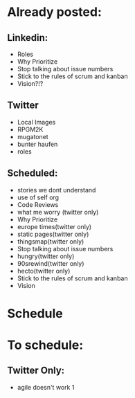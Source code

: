 # Already posted: 
## Linkedin:
- Roles
- Why Prioritize
- Stop talking about issue numbers
- Stick to the rules of scrum and kanban
- Vision?!?

## Twitter
- Local Images
- RPGM2K
-  mugatonet
- bunter haufen
- roles

## Scheduled:
- stories we dont understand
- use of self org
- Code Reviews
- what me worry (twitter only)
- Why Prioritize
- europe times(twitter only)
- static pages(twitter only)
- thingsmap(twitter only)
- Stop talking about issue numbers
- hungry(twitter only)
- 90srewind(twitter only)
- hecto(twitter only)
- Stick to the rules of scrum and kanban
- Vision

# Schedule

# To schedule:


## Twitter Only: 
- agile doesn't work 1 




